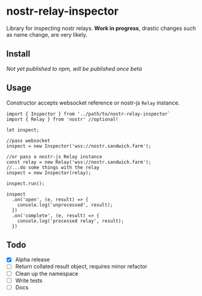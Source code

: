 # nostr-relay-inspector
Library for inspecting nostr relays. **Work in progress**, drastic changes such as name change, are very likely. 

## Install
_Not yet published to npm, will be published once beta_ 

## Usage
Constructor accepts websocket reference or nostr-js `Relay` instance. 

```
import { Inspector } from '../path/to/nostr-relay-inspector` 
import { Relay } from 'nostr' //optional!

let inspect;

//pass websocket  
inspect = new Inspector('wss://nostr.sandwich.farm');

//or pass a nostr-js Relay instance 
const relay = new Relay('wss://nostr.sandwich.farm');
//...do some things with the relay
inspect = new Inspector(relay);

inspect.run();

inspect
  .on('open', (e, result) => {
    console.log('unprocessed', result);
  })
  .on('complete', (e, result) => {
    console.log('processed relay', result);
  })
```

## Todo 
- [x] Alpha release
- [ ] Return collated result object, requires minor refactor 
- [ ] Clean up the namespace  
- [ ] Write tests 
- [ ] Docs 
